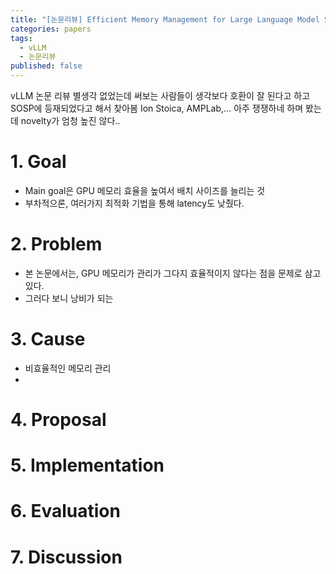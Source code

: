```yaml
---
title: "[논문리뷰] Efficient Memory Management for Large Language Model Serving with PagedAttention"
categories: papers
tags:
  - vLLM
  - 논문리뷰
published: false
---
```

vLLM 논문 리뷰
별생각 없었는데 써보는 사람들이 생각보다 호환이 잘 된다고 하고
SOSP에 등재되었다고 해서 찾아봄
Ion Stoica, AMPLab,... 아주 쟁쟁하네 하며 봤는데 novelty가 엄청 높진 않다..

# 1. Goal
- Main goal은 GPU 메모리 효율을 높여서 배치 사이즈를 늘리는 것
- 부차적으론, 여러가지 최적화 기법을 통해 latency도 낮췄다.
# 2. Problem
- 본 논문에서는, GPU 메모리가 관리가 그다지 효율적이지 않다는 점을 문제로 삼고 있다.
- 그러다 보니 낭비가 되는
# 3. Cause
- 비효율적인 메모리 관리
- 

# 4. Proposal

# 5. Implementation

# 6. Evaluation

# 7. Discussion